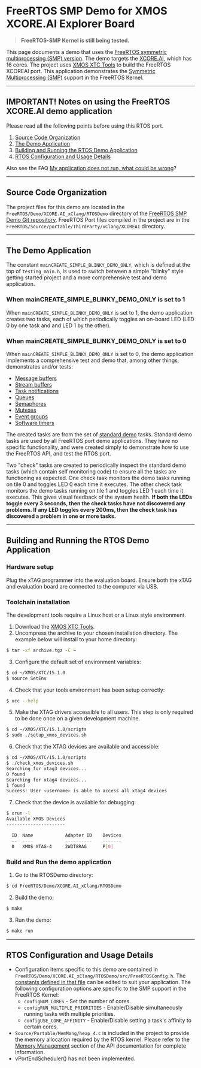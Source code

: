 # FreeRTOS SMP Demo for XMOS XCORE.AI Explorer Board

> **FreeRTOS-SMP Kernel is still being tested.**

This page documents a demo that uses the [FreeRTOS symmetric multiprocessing (SMP) version](../../../SMP.md).
The demo targets the [XCORE.AI](https://www.xmos.ai/xcore-ai/), which has 16
cores. The project uses [XMOS XTC Tools](https://www.xmos.ai/software-tools/) to
build the FreeRTOS XCOREAI port. This application demonstrates the [Symmetric
Multiprocessing (SMP)](https://github.com/FreeRTOS/FreeRTOS-Kernel/tree/smp)
support in the FreeRTOS Kernel.

----

## IMPORTANT! Notes on using the FreeRTOS XCORE.AI demo application

Please read all the following points before using this RTOS port.

1. [Source Code Organization](#source-code-organization)
1. [The Demo Application](#the-demo-application)
1. [Building and Running the RTOS Demo Application](#building-and-running-the-rtos-demo-application)
1. [RTOS Configuration and Usage Details](#rtos-configuration-and-usage-details)

Also see the FAQ [My application does not run, what could be wrong](https://www.freertos.org/FAQHelp.html)?

----

## Source Code Organization
The project files for this demo are located in the `FreeRTOS/Demo/XCORE.AI_xClang/RTOSDemo`
directory of the [FreeRTOS SMP Demo Git repository](https://github.com/FreeRTOS/Lab-Project-FreeRTOS-SMP).
FreeRTOS Port files compiled in the project are in the
`FreeRTOS/Source/portable/ThirdParty/xClang/XCOREAI` directory.

----

## The Demo Application
The constant `mainCREATE_SIMPLE_BLINKY_DEMO_ONLY`, which is defined at the top
of `testing_main.h`, is used to switch between a simple "blinky" style getting
started project and a more comprehensive test and demo application.

### When mainCREATE_SIMPLE_BLINKY_DEMO_ONLY is set to 1
When `mainCREATE_SIMPLE_BLINKY_DEMO_ONLY` is set to 1, the demo application
creates two tasks, each of which periodically toggles an on-board LED (LED 0 by
one task and and LED 1 by the other).

### When mainCREATE_SIMPLE_BLINKY_DEMO_ONLY is set to 0
When `mainCREATE_SIMPLE_BLINKY_DEMO_ONLY` is set to 0, the demo application
implements a comprehensive test and demo that, among other things, demonstrates
and/or tests:

* [Message buffers](https://www.freertos.org/RTOS-stream-message-buffers.html)
* [Stream buffers](https://www.freertos.org/RTOS-stream-message-buffers.html)
* [Task notifications](https://www.freertos.org/RTOS-task-notifications.html)
* [Queues](https://www.freertos.org/Embedded-RTOS-Queues.html)
* [Semaphores](https://www.freertos.org/Embedded-RTOS-Binary-Semaphores.html)
* [Mutexes](https://www.freertos.org/Real-time-embedded-RTOS-mutexes.html)
* [Event groups](https://www.freertos.org/FreeRTOS-Event-Groups.html)
* [Software timers](https://www.freertos.org/RTOS-software-timer.html)

The created tasks are from the set of [standard demo](https://www.freertos.org/a00102.html)
tasks. Standard demo tasks are used by all FreeRTOS port demo applications. They
have no specific functionality, and were created simply to demonstrate how to use
the FreeRTOS API, and test the RTOS port.

Two "check" tasks are created to periodically inspect the standard demo tasks
(which contain self monitoring code) to ensure all the tasks are functioning as
expected. One check task monitors the demo tasks running on tile 0 and toggles
LED 0 each time it executes. The other check task monitors the demo tasks
running on tile 1 and toggles LED 1 each time it executes. This gives visual
feedback of the system health. **If both the LEDs toggle every 3 seconds, then the
check tasks have not discovered any problems. If any LED toggles every 200ms,
then the check task has discovered a problem in one or more tasks.**

----

## Building and Running the RTOS Demo Application

### Hardware setup
Plug the xTAG programmer into the evaluation board. Ensure both the xTAG and
evaluation board are connected to the computer via USB.

### Toolchain installation
The development tools require a Linux host or a Linux style environment.

1. Download the [XMOS XTC Tools](https://www.xmos.ai/software-tools/).
2. Uncompress the archive to your chosen installation directory. The example
below will install to your home directory:
```sh
$ tar -xf archive.tgz -C ~
```
3. Configure the default set of environment variables:
```sh
$ cd ~/XMOS/XTC/15.1.0
$ source SetEnv
```
4. Check that your tools environment has been setup correctly:
```sh
$ xcc --help
```
5. Make the XTAG drivers accessible to all users. This step is only required
to be done once on a given development machine.
```sh
$ cd ~/XMOS/XTC/15.1.0/scripts
$ sudo ./setup_xmos_devices.sh
```
6. Check that the XTAG devices are available and accessible:
```sh
$ cd ~/XMOS/XTC/15.1.0/scripts
$ ./check_xmos_devices.sh
Searching for xtag3 devices...
0 found
Searching for xtag4 devices...
1 found
Success: User <username> is able to access all xtag4 devices
```
7. Check that the device is available for debugging:
```sh
$ xrun -l
Available XMOS Devices
----------------------

  ID  Name            Adapter ID    Devices
  --  ----            ----------    -------
  0   XMOS XTAG-4     2W3T8RAG      P[0]
```

### Build and Run the demo application
1. Go to the RTOSDemo directory:
```sh
$ cd FreeRTOS/Demo/XCORE.AI_xClang/RTOSDemo
```
2. Build the demo:
```sh
$ make
```
3. Run the demo:
```sh
$ make run
```
----

## RTOS Configuration and Usage Details

* Configuration items specific to this demo are contained in
`FreeRTOS/Demo/XCORE.AI_xClang/RTOSDemo/src/FreeRTOSConfig.h`. The
[constants defined in that file](https://www.freertos.org/a00110.html) can be
edited to suit your application. The following configuration options are
specific to the SMP support in the FreeRTOS Kernel:
  * `configNUM_CORES` - Set the number of cores.
  * `configRUN_MULTIPLE_PRIORITIES` - Enable/Disable simultaneously running tasks with multiple priorities.
  * `configUSE_CORE_AFFINITY` - Enable/Disable setting a task's affinity to certain cores.
* `Source/Portable/MemMang/heap_4.c` is included in the project to provide the
memory allocation required by the RTOS kernel. Please refer to the
[Memory Management](https://www.freertos.org/a00111.html) section of the API
documentation for complete information.
* vPortEndScheduler() has not been implemented.
